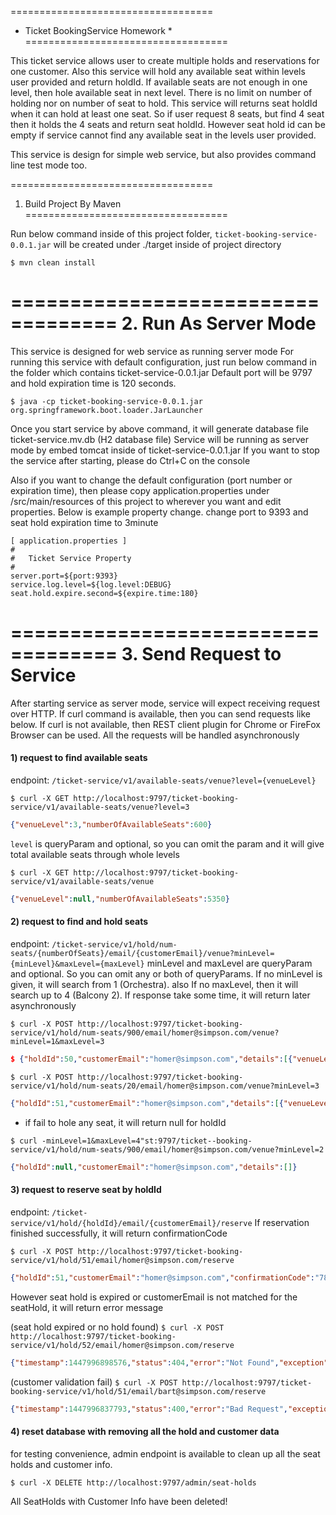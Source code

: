 ===================================
*  Ticket BookingService Homework *
===================================

This ticket service allows user to create multiple holds and reservations for one customer.
Also this service will hold any available seat within levels user provided and return holdId.
If available seats are not enough in one level, then hole available seat in next level.
There is no limit on number of holding nor on number of seat to hold. This service will returns
seat holdId when it can hold at least one seat. So if user request 8 seats, but find 4 seat then
it holds the 4 seats and return seat holdId. However seat hold id can be empty if service cannot
find any available seat in the levels user provided.

This service is design for simple web service, but also provides command line test mode too.


===================================
1. Build Project By Maven
===================================

Run below command inside of this project folder, ```ticket-booking-service-0.0.1.jar``` will be created under ./target
inside of project directory

```$ mvn clean install```

===================================
2. Run As Server Mode
===================================

This service is designed for web service as running server mode
For running this service with default configuration, just run below command in the folder which contains ticket-service-0.0.1.jar
Default port will be 9797 and hold expiration time is 120 seconds.


```$ java -cp ticket-booking-service-0.0.1.jar org.springframework.boot.loader.JarLauncher```


Once you start service by above command, it will generate database file ticket-service.mv.db (H2 database file)
Service will be running as server mode by embed tomcat inside of ticket-service-0.0.1.jar
If you want to stop the service after starting, please do Ctrl+C on the console

Also if you want to change the default configuration (port number or expiration time), then please copy application.properties
under /src/main/resources of this project to wherever you want and edit properties.
Below is example property change. change port to 9393 and seat hold expiration time to 3minute

```
[ application.properties ]
#
#   Ticket Service Property
#
server.port=${port:9393}
service.log.level=${log.level:DEBUG}
seat.hold.expire.second=${expire.time:180}
```
===================================
3. Send Request to Service
===================================

After starting service as server mode, service will expect receiving request over HTTP.
If curl command is available, then you can send requests like below. If curl is not available, then REST client plugin for Chrome or FireFox
Browser can be used. All the requests will be handled asynchronously

#### 1) request to find available seats ####
   endpoint: `/ticket-service/v1/available-seats/venue?level={venueLevel}`

```$ curl -X GET http://localhost:9797/ticket-booking-service/v1/available-seats/venue?level=3```

```json
{"venueLevel":3,"numberOfAvailableSeats":600}
```


`level` is queryParam and optional, so you can omit the param and it will give total available seats through whole levels

```$ curl -X GET http://localhost:9797/ticket-booking-service/v1/available-seats/venue```
```json
{"venueLevel":null,"numberOfAvailableSeats":5350}
```


#### 2) request to find and hold seats ####
   endpoint: `/ticket-service/v1/hold/num-seats/{numberOfSeats}/email/{customerEmail}/venue?minLevel={minLevel}&maxLevel={maxLevel}`
   minLevel and maxLevel are queryParam and optional. So you can omit any or both of queryParams.
   If no minLevel is given, it will search from 1 (Orchestra). also If no maxLevel,
   then it will search up to 4 (Balcony 2). If response take some time, it will return later asynchronously

```$ curl -X POST http://localhost:9797/ticket-booking-service/v1/hold/num-seats/900/email/homer@simpson.com/venue?minLevel=1&maxLevel=3```
```json
$ {"holdId":50,"customerEmail":"homer@simpson.com","details":[{"venueLevel":1,"numOfSeats":900}]}
```

```$ curl -X POST http://localhost:9797/ticket-booking-service/v1/hold/num-seats/20/email/homer@simpson.com/venue?minLevel=3```
```json
{"holdId":51,"customerEmail":"homer@simpson.com","details":[{"venueLevel":3,"numOfSeats":20}]}
```

* if fail to hole any seat, it will return null for holdId

```$ curl -minLevel=1&maxLevel=4"st:9797/ticket--booking-service/v1/hold/num-seats/900/email/homer@simpson.com/venue?minLevel=2```
```json
{"holdId":null,"customerEmail":"homer@simpson.com","details":[]}
```

#### 3) request to reserve seat by holdId 
   endpoint: `/ticket-service/v1/hold/{holdId}/email/{customerEmail}/reserve`
   If reservation finished successfully, it will return confirmationCode


```$ curl -X POST http://localhost:9797/ticket-booking-service/v1/hold/51/email/homer@simpson.com/reserve```
```json
{"holdId":51,"customerEmail":"homer@simpson.com","confirmationCode":"787bff5f-ed20-33bc-949d-e49fa52ac38c"}
```

However seat hold is expired or customerEmail is not matched for the seatHold, it will return error message

(seat hold expired or no hold found)
```$ curl -X POST http://localhost:9797/ticket-booking-service/v1/hold/52/email/homer@simpson.com/reserve```
```json
{"timestamp":1447996898576,"status":404,"error":"Not Found","exception":"com.walmart.ticketservice.error.SeatHoldNotFoundException","message":"no such hold","path":"/ticket-service/v1/hold/52/email/homer@simpson.com/reserve"}
```

(customer validation fail)
```$ curl -X POST http://localhost:9797/ticket-booking-service/v1/hold/51/email/bart@simpson.com/reserve```

```json
{"timestamp":1447996837793,"status":400,"error":"Bad Request","exception":"com.walmart.ticketservice.error.CustomerValidationException","message":"email is not matching","path":"/ticket-service/v1/hold/51/email/bart@simpson.com/reserve"}
```


#### 4) reset database with removing all the hold and customer data 
 for testing convenience, admin endpoint is available to clean up all the seat holds and customer info.

```$ curl -X DELETE http://localhost:9797/admin/seat-holds```

All SeatHolds with Customer Info have been deleted!


